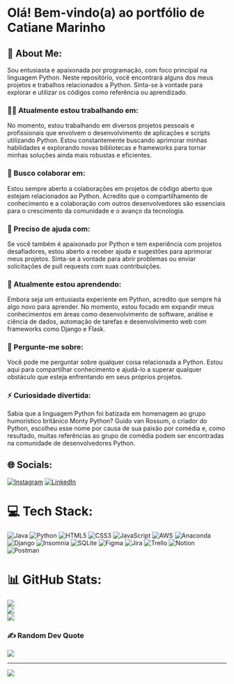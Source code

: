 # Olá! Bem-vindo(a) ao portfólio de Catiane Marinho

## 💫 About Me:
Sou entusiasta e apaixonada por programação, com foco principal na linguagem Python. Neste repositório, você encontrará alguns dos meus projetos e trabalhos relacionados a Python. Sinta-se à vontade para explorar e utilizar os códigos como referência ou aprendizado.

### 👨‍💻 Atualmente estou trabalhando em:

No momento, estou trabalhando em diversos projetos pessoais e profissionais que envolvem o desenvolvimento de aplicações e scripts utilizando Python. Estou constantemente buscando aprimorar minhas habilidades e explorando novas bibliotecas e frameworks para tornar minhas soluções ainda mais robustas e eficientes.

### 👯 Busco colaborar em:

Estou sempre aberto a colaborações em projetos de código aberto que estejam relacionados ao Python. Acredito que o compartilhamento de conhecimento e a colaboração com outros desenvolvedores são essenciais para o crescimento da comunidade e o avanço da tecnologia.

### 🤝 Preciso de ajuda com:

Se você também é apaixonado por Python e tem experiência com projetos desafiadores, estou aberto a receber ajuda e sugestões para aprimorar meus projetos. Sinta-se à vontade para abrir problemas ou enviar solicitações de pull requests com suas contribuições.

### 🌱 Atualmente estou aprendendo:

Embora seja um entusiasta experiente em Python, acredito que sempre há algo novo para aprender. No momento, estou focado em expandir meus conhecimentos em áreas como desenvolvimento de software, análise e ciência de dados, automação de tarefas e desenvolvimento web com frameworks como Django e Flask.

### 💬 Pergunte-me sobre:

Você pode me perguntar sobre qualquer coisa relacionada a Python. Estou aqui para compartilhar conhecimento e ajudá-lo a superar qualquer obstáculo que esteja enfrentando em seus próprios projetos.

### ⚡ Curiosidade divertida:

Sabia que a linguagem Python foi batizada em homenagem ao grupo humorístico britânico Monty Python? Guido van Rossum, o criador do Python, escolheu esse nome por causa de sua paixão por comédia e, como resultado, muitas referências ao grupo de comédia podem ser encontradas na comunidade de desenvolvedores Python.

## 🌐 Socials:
[![Instagram](https://img.shields.io/badge/Instagram-%23E4405F.svg?logo=Instagram&logoColor=white)](https://instagram.com/https://instagram.com/catideveloper) [![LinkedIn](https://img.shields.io/badge/LinkedIn-%230077B5.svg?logo=linkedin&logoColor=white)](https://linkedin.com/in/https://www.linkedin.com/in/catiane-marinho/) 

# 💻 Tech Stack:
![Java](https://img.shields.io/badge/java-%23ED8B00.svg?style=for-the-badge&logo=java&logoColor=white) ![Python](https://img.shields.io/badge/python-3670A0?style=for-the-badge&logo=python&logoColor=ffdd54) ![HTML5](https://img.shields.io/badge/html5-%23E34F26.svg?style=for-the-badge&logo=html5&logoColor=white) ![CSS3](https://img.shields.io/badge/css3-%231572B6.svg?style=for-the-badge&logo=css3&logoColor=white) ![JavaScript](https://img.shields.io/badge/javascript-%23323330.svg?style=for-the-badge&logo=javascript&logoColor=%23F7DF1E) ![AWS](https://img.shields.io/badge/AWS-%23FF9900.svg?style=for-the-badge&logo=amazon-aws&logoColor=white) ![Anaconda](https://img.shields.io/badge/Anaconda-%2344A833.svg?style=for-the-badge&logo=anaconda&logoColor=white) ![Django](https://img.shields.io/badge/django-%23092E20.svg?style=for-the-badge&logo=django&logoColor=white) ![Insomnia](https://img.shields.io/badge/Insomnia-black?style=for-the-badge&logo=insomnia&logoColor=5849BE) ![SQLite](https://img.shields.io/badge/sqlite-%2307405e.svg?style=for-the-badge&logo=sqlite&logoColor=white) 	![Figma](https://img.shields.io/badge/figma-%23F24E1E.svg?style=for-the-badge&logo=figma&logoColor=white) ![Jira](https://img.shields.io/badge/jira-%230A0FFF.svg?style=for-the-badge&logo=jira&logoColor=white) ![Trello](https://img.shields.io/badge/Trello-%23026AA7.svg?style=for-the-badge&logo=Trello&logoColor=white) ![Notion](https://img.shields.io/badge/Notion-%23000000.svg?style=for-the-badge&logo=notion&logoColor=white) ![Postman](https://img.shields.io/badge/Postman-FF6C37?style=for-the-badge&logo=postman&logoColor=white)
# 📊 GitHub Stats:
![](https://github-readme-stats.vercel.app/api?username=catianemarinho&theme=dark&hide_border=false&include_all_commits=true&count_private=true)<br/>
![](https://github-readme-streak-stats.herokuapp.com/?user=catianemarinho&theme=dark&hide_border=false)<br/>
![](https://github-readme-stats.vercel.app/api/top-langs/?username=catianemarinho&theme=dark&hide_border=false&include_all_commits=true&count_private=true&layout=compact)

### ✍️ Random Dev Quote
![](https://quotes-github-readme.vercel.app/api?type=horizontal&theme=tokyonight)


---
[![](https://visitcount.itsvg.in/api?id=catianemarinho&icon=0&color=9)](https://visitcount.itsvg.in)

